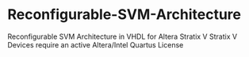 # Reconfigurable-SVM-Architecture
Reconfigurable SVM Architecture in VHDL for Altera Stratix V
Stratix V Devices require an active Altera/Intel Quartus License  

